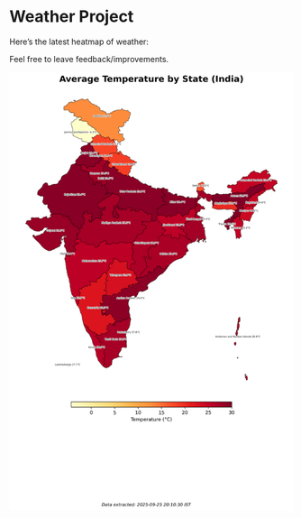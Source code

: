 # Weather Project

Here’s the latest heatmap of weather:

Feel free to leave feedback/improvements.

![India Heatmap](docs/assets/india_heatmap.png?v=D55460)
